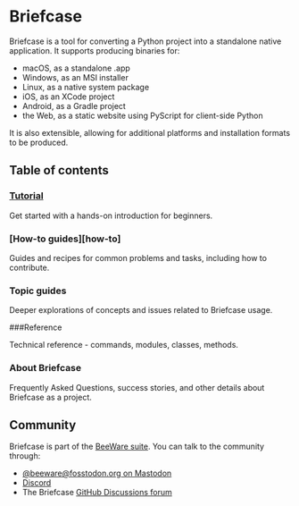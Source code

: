 # Briefcase

Briefcase is a tool for converting a Python project into a standalone
native application. It supports producing binaries for:

- macOS, as a standalone .app
- Windows, as an MSI installer
- Linux, as a native system package
- iOS, as an XCode project
- Android, as a Gradle project
- the Web, as a static website using PyScript for client-side Python

It is also extensible, allowing for additional platforms and
installation formats to be produced.

## Table of contents

### [Tutorial](tutorial/index.md)

Get started with a hands-on introduction for beginners.

### [How-to guides][how-to]

Guides and recipes for common problems and tasks, including how to
contribute.

### Topic guides

Deeper explorations of concepts and issues related to Briefcase usage.

###Reference

Technical reference - commands, modules, classes, methods.

### About Briefcase

Frequently Asked Questions, success stories, and other details about
Briefcase as a project.

## Community

Briefcase is part of the [BeeWare suite](https://beeware.org). You can
talk to the community through:

- [@beeware@fosstodon.org on Mastodon](https://fosstodon.org/@beeware)
- [Discord](https://beeware.org/bee/chat/)
- The Briefcase [GitHub Discussions
  forum](https://github.com/beeware/briefcase/discussions)
